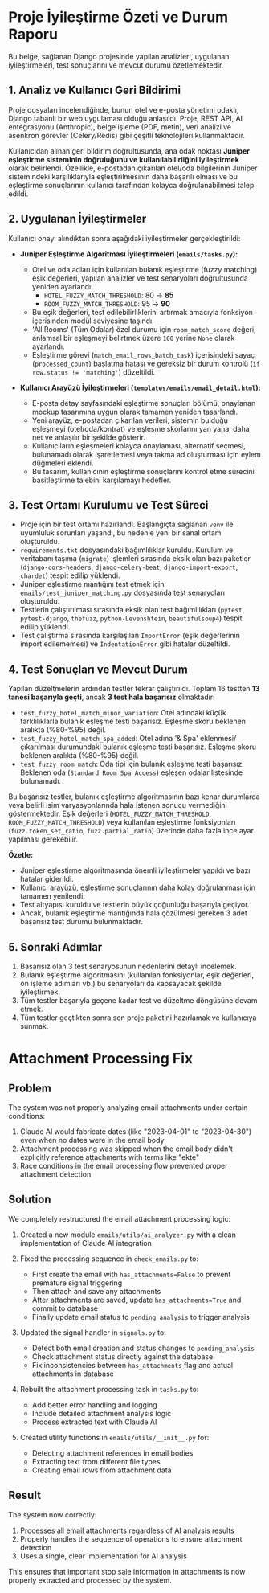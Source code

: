# Proje İyileştirme Özeti ve Durum Raporu

Bu belge, sağlanan Django projesinde yapılan analizleri, uygulanan iyileştirmeleri, test sonuçlarını ve mevcut durumu özetlemektedir.

## 1. Analiz ve Kullanıcı Geri Bildirimi

Proje dosyaları incelendiğinde, bunun otel ve e-posta yönetimi odaklı, Django tabanlı bir web uygulaması olduğu anlaşıldı. Proje, REST API, AI entegrasyonu (Anthropic), belge işleme (PDF, metin), veri analizi ve asenkron görevler (Celery/Redis) gibi çeşitli teknolojileri kullanmaktadır.

Kullanıcıdan alınan geri bildirim doğrultusunda, ana odak noktası **Juniper eşleştirme sisteminin doğruluğunu ve kullanılabilirliğini iyileştirmek** olarak belirlendi. Özellikle, e-postadan çıkarılan otel/oda bilgilerinin Juniper sistemindeki karşılıklarıyla eşleştirilmesinin daha başarılı olması ve bu eşleştirme sonuçlarının kullanıcı tarafından kolayca doğrulanabilmesi talep edildi.

## 2. Uygulanan İyileştirmeler

Kullanıcı onayı alındıktan sonra aşağıdaki iyileştirmeler gerçekleştirildi:

*   **Juniper Eşleştirme Algoritması İyileştirmeleri (`emails/tasks.py`):**
    *   Otel ve oda adları için kullanılan bulanık eşleştirme (fuzzy matching) eşik değerleri, yapılan analizler ve test senaryoları doğrultusunda yeniden ayarlandı:
        *   `HOTEL_FUZZY_MATCH_THRESHOLD`: 80 -> **85**
        *   `ROOM_FUZZY_MATCH_THRESHOLD`: 95 -> **90**
    *   Bu eşik değerleri, test edilebilirliklerini artırmak amacıyla fonksiyon içerisinden modül seviyesine taşındı.
    *   'All Rooms' (Tüm Odalar) özel durumu için `room_match_score` değeri, anlamsal bir eşleşmeyi belirtmek üzere `100` yerine `None` olarak ayarlandı.
    *   Eşleştirme görevi (`match_email_rows_batch_task`) içerisindeki sayaç (`processed_count`) başlatma hatası ve gereksiz bir durum kontrolü (`if row.status != 'matching'`) düzeltildi.

*   **Kullanıcı Arayüzü İyileştirmeleri (`templates/emails/email_detail.html`):**
    *   E-posta detay sayfasındaki eşleştirme sonuçları bölümü, onaylanan mockup tasarımına uygun olarak tamamen yeniden tasarlandı.
    *   Yeni arayüz, e-postadan çıkarılan verileri, sistemin bulduğu eşleşmeyi (otel/oda/kontrat) ve eşleşme skorlarını yan yana, daha net ve anlaşılır bir şekilde gösterir.
    *   Kullanıcıların eşleşmeleri kolayca onaylaması, alternatif seçmesi, bulunamadı olarak işaretlemesi veya takma ad oluşturması için eylem düğmeleri eklendi.
    *   Bu tasarım, kullanıcının eşleştirme sonuçlarını kontrol etme sürecini basitleştirme talebini karşılamayı hedefler.

## 3. Test Ortamı Kurulumu ve Test Süreci

*   Proje için bir test ortamı hazırlandı. Başlangıçta sağlanan `venv` ile uyumluluk sorunları yaşandı, bu nedenle yeni bir sanal ortam oluşturuldu.
*   `requirements.txt` dosyasındaki bağımlılıklar kuruldu. Kurulum ve veritabanı taşıma (`migrate`) işlemleri sırasında eksik olan bazı paketler (`django-cors-headers`, `django-celery-beat`, `django-import-export`, `chardet`) tespit edilip yüklendi.
*   Juniper eşleştirme mantığını test etmek için `emails/test_juniper_matching.py` dosyasında test senaryoları oluşturuldu.
*   Testlerin çalıştırılması sırasında eksik olan test bağımlılıkları (`pytest`, `pytest-django`, `thefuzz`, `python-Levenshtein`, `beautifulsoup4`) tespit edilip yüklendi.
*   Test çalıştırma sırasında karşılaşılan `ImportError` (eşik değerlerinin import edilememesi) ve `IndentationError` gibi hatalar düzeltildi.

## 4. Test Sonuçları ve Mevcut Durum

Yapılan düzeltmelerin ardından testler tekrar çalıştırıldı. Toplam 16 testten **13 tanesi başarıyla geçti**, ancak **3 test hala başarısız** olmaktadır:

*   `test_fuzzy_hotel_match_minor_variation`: Otel adındaki küçük farklılıklarla bulanık eşleşme testi başarısız. Eşleşme skoru beklenen aralıkta (%80-%95) değil.
*   `test_fuzzy_hotel_match_spa_added`: Otel adına '& Spa' eklenmesi/çıkarılması durumundaki bulanık eşleşme testi başarısız. Eşleşme skoru beklenen aralıkta (%80-%95) değil.
*   `test_fuzzy_room_match`: Oda tipi için bulanık eşleşme testi başarısız. Beklenen oda (`Standard Room Spa Access`) eşleşen odalar listesinde bulunamadı.

Bu başarısız testler, bulanık eşleştirme algoritmasının bazı kenar durumlarda veya belirli isim varyasyonlarında hala istenen sonucu vermediğini göstermektedir. Eşik değerleri (`HOTEL_FUZZY_MATCH_THRESHOLD`, `ROOM_FUZZY_MATCH_THRESHOLD`) veya kullanılan eşleştirme fonksiyonları (`fuzz.token_set_ratio`, `fuzz.partial_ratio`) üzerinde daha fazla ince ayar yapılması gerekebilir.

**Özetle:**
*   Juniper eşleştirme algoritmasında önemli iyileştirmeler yapıldı ve bazı hatalar giderildi.
*   Kullanıcı arayüzü, eşleştirme sonuçlarının daha kolay doğrulanması için tamamen yenilendi.
*   Test altyapısı kuruldu ve testlerin büyük çoğunluğu başarıyla geçiyor.
*   Ancak, bulanık eşleştirme mantığında hala çözülmesi gereken 3 adet başarısız test durumu bulunmaktadır.

## 5. Sonraki Adımlar

1.  Başarısız olan 3 test senaryosunun nedenlerini detaylı incelemek.
2.  Bulanık eşleştirme algoritmasını (kullanılan fonksiyonlar, eşik değerleri, ön işleme adımları vb.) bu senaryoları da kapsayacak şekilde iyileştirmek.
3.  Tüm testler başarıyla geçene kadar test ve düzeltme döngüsüne devam etmek.
4.  Tüm testler geçtikten sonra son proje paketini hazırlamak ve kullanıcıya sunmak.

# Attachment Processing Fix

## Problem
The system was not properly analyzing email attachments under certain conditions:
1. Claude AI would fabricate dates (like "2023-04-01" to "2023-04-30") even when no dates were in the email body
2. Attachment processing was skipped when the email body didn't explicitly reference attachments with terms like "ekte"
3. Race conditions in the email processing flow prevented proper attachment detection

## Solution
We completely restructured the email attachment processing logic:

1. Created a new module `emails/utils/ai_analyzer.py` with a clean implementation of Claude AI integration
2. Fixed the processing sequence in `check_emails.py` to:
   - First create the email with `has_attachments=False` to prevent premature signal triggering
   - Then attach and save any attachments
   - After attachments are saved, update `has_attachments=True` and commit to database
   - Finally update email status to `pending_analysis` to trigger analysis

3. Updated the signal handler in `signals.py` to:
   - Detect both email creation and status changes to `pending_analysis`
   - Check attachment status directly against the database
   - Fix inconsistencies between `has_attachments` flag and actual attachments in database

4. Rebuilt the attachment processing task in `tasks.py` to:
   - Add better error handling and logging
   - Include detailed attachment analysis logic
   - Process extracted text with Claude AI

5. Created utility functions in `emails/utils/__init__.py` for:
   - Detecting attachment references in email bodies
   - Extracting text from different file types
   - Creating email rows from attachment data

## Result
The system now correctly:
1. Processes all email attachments regardless of AI analysis results
2. Properly handles the sequence of operations to ensure attachment detection
3. Uses a single, clear implementation for AI analysis

This ensures that important stop sale information in attachments is now properly extracted and processed by the system.


